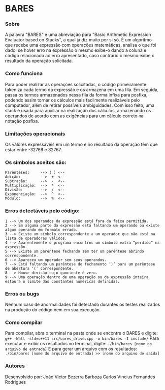 # BARES

### Sobre
A palavra "BARES" é uma abreviação para "Basic Arithmetic Expression Evaluator based on Stacks", a qual já diz muito por si só. É um algoritmo que recebe uma expressão com operações matemáticas, analisa o que foi dado, se hover erro na expressão o mesmo exibe-o dando a coluna e código relacionado ao erro apresentado, caso contrário o mesmo exibe o resultado da operação solicitada.

### Como funciona
Para poder realizar as operações solicitadas, o código primeiramente tokeniza cada termo da expressão e os armazena em uma fila. Em seguida, passa os termos armazenados nessa fila da forma infixa para posfixa, podendo assim tornar os cálculos mais facilmente realizáveis pelo computador, além de retirar possíveis ambiguidades.
Com isso feito, uma stack é usada para auxiliar na realização dos cálculos, armazenando os operandos de acordo com as exigências para um cálculo correto na notação posfixa.


### Limitações operacionais
Os valores expressáveis em um termo e no resultado da operação têm que estar entre -32768 e 32767.

### Os símbolos aceitos são:
	Parênteses:		--> ( ) <--
	Adição:			-->  +  <-- 
	Subtração:		-->  -  <--
	Multiplicação:	-->  *  <--
	Divisão:		-->  /  <--
	Exponenciação:	-->  ^  <--
	Módulo:			-->  %  <--

### Erros detectáveis pelo código:
	1 --> Um dos operandos da expressão está fora da faixa permitida.
	2 --> Em alguma parte da expressão está faltando um operando ou existe algum operando em formato errado.
	3 --> Existe um símbolo correspondente a um operador que não está na lista de operadores válidos.
	4 --> Aparentemente o programa encontrou um símbolo extra “perdido” na expressão.
	5 --> Existe um parêntese fechando sem ter um parêntese abrindo correspondente.
	6 --> Apareceu um operador sem seus operandos.
	7 --> Está faltando um parêntese de fechamento ’)’ para um parêntese de abertura ‘(’ correspondente.
	8 --> Houve divisão cujo quociente é zero.
	9 --> Uma operação dentro de uma operação ou da expressão inteira estoura o limite das constantes numéricas definidas.

### Erros ou bugs
Nenhum caso de anormalidades foi detectado durantes os testes realizados na produção do código nem em sua execução.

### Como compilar
Para compilar, abra o terminal na pasta onde se encontra o BARES e digite:
`g++ -Wall -std=c++11 src/bares_drive.cpp -o bin/bares -I include/`
Para executar e exibir os resultados no terminal, digite:
`./bin/bares [nome do arquivo de entrada]`
E para gerar um arquivo com os resultados:
`./bin/bares [nome do arquivo de entrada] >> [nome do arquivo de saída]`

### Autores
Desenvolvido por:
	João Victor Bezerra Barboza
	Carlos Vincius Fernandes Rodrigues